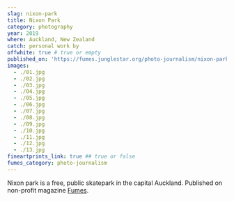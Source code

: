 ```yaml
---
slag: nixon-park
title: Nixon Park
category: photography
year: 2019
where: Auckland, New Zealand
catch: personal work by
offwhite: true # true or empty
published_on: 'https://fumes.junglestar.org/photo-journalism/nixon-park/'
images:
  - ./01.jpg
  - ./02.jpg
  - ./03.jpg
  - ./04.jpg
  - ./05.jpg
  - ./06.jpg
  - ./07.jpg
  - ./08.jpg
  - ./09.jpg
  - ./10.jpg
  - ./11.jpg
  - ./12.jpg
  - ./13.jpg
fineartprints_link: true ## true or false
fumes_category: photo-journalism
---
```


Nixon park is a free, public skatepark in the capital Auckland. Published on non-profit magazine [Fumes](https://fumes.junglestar.org/art/nixon-park/).
